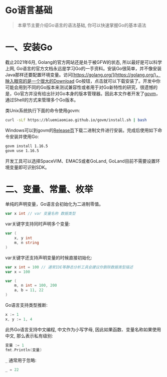 # Go语言基础

> 本章节主要介绍Go语言的语法基础, 你可以快速掌握Go的基本语法

# 一、安装Go

截止2021年6月, Golang的官方网站还是处于被GFW的状态, 所以最好是可以科学上网, Go语言的官方文档永远是学习Go的一手资料。安装Go很简单，并不像安装Java那样还要配置环境变量。访问[https://golang.org/](https://golang.org/)，映入眼帘的是一个很大的Download Go按钮，点击就可以下载安装了。开发中你可能会用到不同的Go版本来测试兼容性或者用于对Go新特性的研究，很遗憾的是，Go官方并没有给出针对Go本身的版本管理器。因此本文作者开发了[govm](https://bluemiaomiao.github.io/govm/)，通过Shell的方式来管理多个Go版本。

类Unix系统执行下面的命令使用govm:

```bash
curl -sLf https://bluemiaomiao.github.io/govm/install.sh | bash
```

Windows可以到govm的[Release页](https://github.com/bluemiaomiao/govm/releases)下载二进制文件进行安装。完成后使用如下命令安装并使用Go:

```bash
govm install 1.16.5
govm use 1.16.5
```

开发工具可以选择SpaceVIM、EMACS或者GoLand, GoLand目前不需要设置环境变量即可识别SDK。

# 二、变量、常量、枚举

单纯的声明变量，Go语言会初始化为二进制零值。

```go
var x int // var 变量名称 数据类型
```

var关键字支持同时声明多个变量:

```go
var (
	x, y int
	m, n string
)
```

var关键字还支持声明变量的时候直接初始化:

```go
var x int = 100 // 通常IDE等静态分析工具会建议你删除数据类型描述
var x = 100

var (
	m, n int = 100, 200
	a, b = 11, 22
)
```

Go语言支持类型推断:

```go
x := 1
x, y := 1, 4
```

此外Go语言支持中文编程, 中文作为小写字母, 因此如果函数、变量名称如果使用中文, 那么表示私有级别:

```go
变量 := 1
fmt.Println(变量)
```

`_` 通常用于忽略:

```go
_ = 22
```














